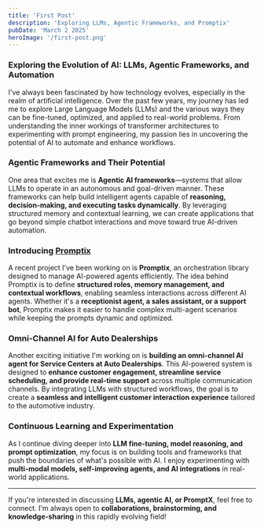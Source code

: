 ```yaml
---
title: 'First Post'
description: 'Exploring LLMs, Agentic Frameworks, and Promptix'
pubDate: 'March 2 2025'
heroImage: '/first-post.png'
---
```

### Exploring the Evolution of AI: LLMs, Agentic Frameworks, and Automation

I've always been fascinated by how technology evolves, especially in the realm of artificial intelligence. Over the past few years, my journey has led me to explore Large Language Models (LLMs) and the various ways they can be fine-tuned, optimized, and applied to real-world problems. From understanding the inner workings of transformer architectures to experimenting with prompt engineering, my passion lies in uncovering the potential of AI to automate and enhance workflows.

### Agentic Frameworks and Their Potential

One area that excites me is **Agentic AI frameworks**—systems that allow LLMs to operate in an autonomous and goal-driven manner. These frameworks can help build intelligent agents capable of **reasoning, decision-making, and executing tasks dynamically**. By leveraging structured memory and contextual learning, we can create applications that go beyond simple chatbot interactions and move toward true AI-driven automation.

### Introducing [Promptix](https://github.com/Nisarg38/promptix-python)

A recent project I've been working on is **Promptix**, an orchestration library designed to manage AI-powered agents efficiently. The idea behind Promptix is to define **structured roles, memory management, and contextual workflows**, enabling seamless interactions across different AI agents. Whether it's a **receptionist agent, a sales assistant, or a support bot**, Promptix makes it easier to handle complex multi-agent scenarios while keeping the prompts dynamic and optimized.

### Omni-Channel AI for Auto Dealerships

Another exciting initiative I'm working on is **building an omni-channel AI agent for Service Centers at Auto Dealerships**. This AI-powered system is designed to **enhance customer engagement, streamline service scheduling, and provide real-time support** across multiple communication channels. By integrating LLMs with structured workflows, the goal is to create a **seamless and intelligent customer interaction experience** tailored to the automotive industry.

### Continuous Learning and Experimentation

As I continue diving deeper into **LLM fine-tuning, model reasoning, and prompt optimization**, my focus is on building tools and frameworks that push the boundaries of what's possible with AI. I enjoy experimenting with **multi-modal models, self-improving agents, and AI integrations** in real-world applications.

---

If you're interested in discussing **LLMs, agentic AI, or PromptX**, feel free to connect. I'm always open to **collaborations, brainstorming, and knowledge-sharing** in this rapidly evolving field!
